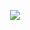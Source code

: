 
<p align="center">
  <img src="[https://capsule-render.vercel.app/api?](https://tanujmahajanoo7.github.io/Longitude-and-Latitude-Finder/)text=Locate Me!🕹️&animation=fadeIn&type=waving&color=gradient&height=100"/>
</p>
